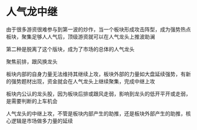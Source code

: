 # 人气龙中继

由于很多游资很难参与到第一波的炒作，当一个板块形成攻击阵型，成为强势热点板块，聚集足够人人气后，顶级游资就可以在人气龙头上推波助澜

第二种是脱离了这个版块，成为了市场的总体的人气龙头

聚焦前排，跟风换龙头

板块内部的自身力量无法维持其继续上攻，板块外部的力量如大盘延续强势，有新的强势题材出现，资金就会在人气龙头上继续聚集，完成中继上攻

板块内公认的龙头股，因为板块后排或跟风走弱，影响到龙头的低开平开或走弱，是需要判断的上车机会

人气龙头的中继上攻，不管是板块内部产生的助推，还是板块外部产生的助推，核心逻辑是市场做多力量的延续

